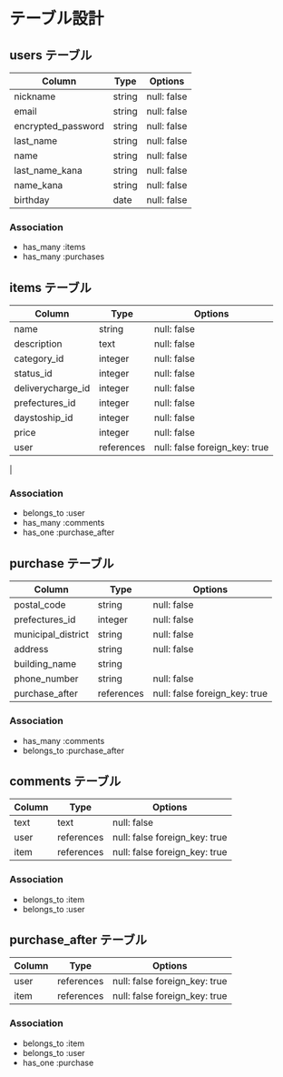 # テーブル設計

## users テーブル

| Column        | Type   | Options     |
| --------      | ------ | ----------- |
| nickname      | string | null: false |
| email         | string | null: false |
| encrypted_password | string | null: false |
| last_name     | string | null: false |
| name          | string | null: false |
| last_name_kana | string | null: false |
| name_kana      | string | null: false |
| birthday      | date   | null: false |

### Association

- has_many :items
- has_many :purchases


## items テーブル

| Column            | Type       | Options     |
| ------            | ------     | ----------- |
| name              | string     | null: false |
| description       | text       | null: false |
| category_id       | integer    | null: false |
| status_id         | integer    | null: false |
| deliverycharge_id    | integer    | null: false |
| prefectures_id       | integer    | null: false |
| daystoship_id        | integer    | null: false |
| price             | integer    | null: false |
| user              | references | null: false foreign_key: true |
|

### Association

- belongs_to :user
- has_many :comments
- has_one :purchase_after

## purchase テーブル

| Column             | Type    | Options     |
| ------             | ------  | -------     | 
| postal_code        | string  | null: false |
| prefectures_id     | integer | null: false |
| municipal_district | string  | null: false |
| address            | string  | null: false | 
| building_name      | string  |             |
| phone_number       | string  | null: false |
| purchase_after     | references | null: false foreign_key: true |

### Association

- has_many :comments
- belongs_to :purchase_after

## comments テーブル

| Column  | Type       | Options     |
| ------- | ---------- | -------     |
| text    | text       | null: false |
| user    | references | null: false foreign_key: true |
| item    | references | null: false foreign_key: true
### Association

- belongs_to :item
- belongs_to :user


## purchase_after テーブル

| Column  | Type       | Options                     |
| ------- | ---------- | --------------------------- |
| user    | references | null: false foreign_key: true |
| item    | references | null: false foreign_key: true |

### Association

- belongs_to :item
- belongs_to :user
- has_one :purchase